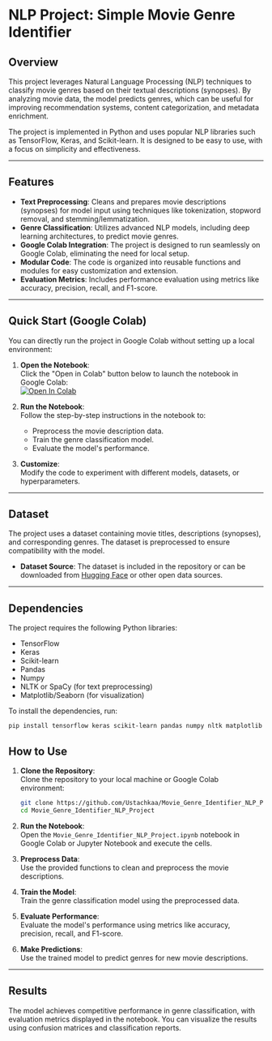 # NLP Project: Simple Movie Genre Identifier

## Overview

This project leverages Natural Language Processing (NLP) techniques to classify movie genres based on their textual descriptions (synopses). By analyzing movie data, the model predicts genres, which can be useful for improving recommendation systems, content categorization, and metadata enrichment.

The project is implemented in Python and uses popular NLP libraries such as TensorFlow, Keras, and Scikit-learn. It is designed to be easy to use, with a focus on simplicity and effectiveness.

---

## Features

- **Text Preprocessing**: Cleans and prepares movie descriptions (synopses) for model input using techniques like tokenization, stopword removal, and stemming/lemmatization.
- **Genre Classification**: Utilizes advanced NLP models, including deep learning architectures, to predict movie genres.
- **Google Colab Integration**: The project is designed to run seamlessly on Google Colab, eliminating the need for local setup.
- **Modular Code**: The code is organized into reusable functions and modules for easy customization and extension.
- **Evaluation Metrics**: Includes performance evaluation using metrics like accuracy, precision, recall, and F1-score.

---

## Quick Start (Google Colab)

You can directly run the project in Google Colab without setting up a local environment:

1. **Open the Notebook**:  
   Click the "Open in Colab" button below to launch the notebook in Google Colab:  
   [![Open In Colab](https://colab.research.google.com/assets/colab-badge.svg)](https://colab.research.google.com/github/Ustachkaa/Movie_Genre_Identifier_NLP_Project/blob/main/movie_genre_identifier_.ipynb)

2. **Run the Notebook**:  
   Follow the step-by-step instructions in the notebook to:
   - Preprocess the movie description data.
   - Train the genre classification model.
   - Evaluate the model's performance.

3. **Customize**:  
   Modify the code to experiment with different models, datasets, or hyperparameters.

---

## Dataset

The project uses a dataset containing movie titles, descriptions (synopses), and corresponding genres. The dataset is preprocessed to ensure compatibility with the model.

- **Dataset Source**: The dataset is included in the repository or can be downloaded from [Hugging Face](https://huggingface.co/) or other open data sources.
---

## Dependencies

The project requires the following Python libraries:

- TensorFlow
- Keras
- Scikit-learn
- Pandas
- Numpy
- NLTK or SpaCy (for text preprocessing)
- Matplotlib/Seaborn (for visualization)

To install the dependencies, run:

```bash
pip install tensorflow keras scikit-learn pandas numpy nltk matplotlib seaborn
```

## How to Use

1. **Clone the Repository**:  
   Clone the repository to your local machine or Google Colab environment:

   ```bash
   git clone https://github.com/Ustachkaa/Movie_Genre_Identifier_NLP_Project.git
   cd Movie_Genre_Identifier_NLP_Project
   ```
2. **Run the Notebook**:  
   Open the `Movie_Genre_Identifier_NLP_Project.ipynb` notebook in Google Colab or Jupyter Notebook and execute the cells.

3. **Preprocess Data**:  
   Use the provided functions to clean and preprocess the movie descriptions.

4. **Train the Model**:  
   Train the genre classification model using the preprocessed data.

5. **Evaluate Performance**:  
   Evaluate the model's performance using metrics like accuracy, precision, recall, and F1-score.

6. **Make Predictions**:  
   Use the trained model to predict genres for new movie descriptions.

---

## Results

The model achieves competitive performance in genre classification, with evaluation metrics displayed in the notebook. You can visualize the results using confusion matrices and classification reports.
